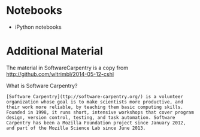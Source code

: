 Notebooks
=========

- iPython notebooks


Additional Material
===================
The material in SoftwareCarpentry is a copy from http://github.com/wltrimbl/2014-05-12-cshl

What is Software Carpentry?

    [Software Carpentry](ttp://software-carpentry.org/) is a volunteer organization whose goal is to make scientists more productive, and their work more reliable, by teaching them basic computing skills. Founded in 1998, it runs short, intensive workshops that cover program design, version control, testing, and task automation. Software Carpentry has been a Mozilla Foundation project since January 2012, and part of the Mozilla Science Lab since June 2013.


